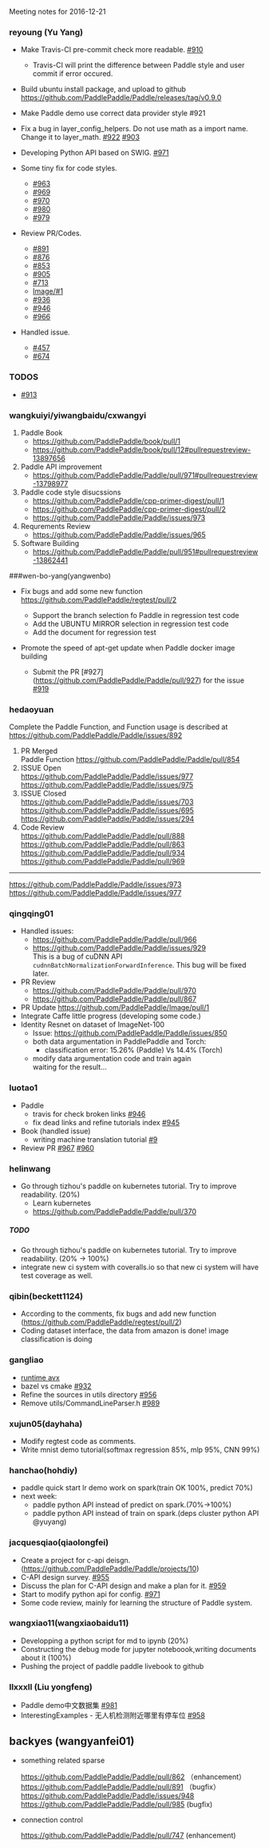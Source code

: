 Meeting notes for 2016-12-21



### reyoung (Yu Yang)

* Make Travis-CI pre-commit check more readable. [#910](../pull/910)
  * Travis-CI will print the difference between Paddle style and user commit if error occured.
* Build ubuntu install package, and upload to github https://github.com/PaddlePaddle/Paddle/releases/tag/v0.9.0
* Make Paddle demo use correct data provider style #921
* Fix a bug in layer_config_helpers. Do not use math as a import name. Change it to layer_math. [#922](../pull/922) [#903](../issues/903)
* Developing Python API based on SWIG. [#971](../pull/971)
* Some tiny fix for code styles.
  * [#963](../pull/963)
  * [#969](../pull/969)
  * [#970](../pull/970)
  * [#980](../pull/980)
  * [#979](../pull/979)

* Review PR/Codes.
  * [#891](../pull/891)
  * [#876](../pull/876)
  * [#853](../pull/853)
  * [#905](../pull/905)
  * [#713](../pull/713)
  * [Image/#1](https://github.com/PaddlePaddle/Image/pull/1)
  * [#936](../pull/936)
  * [#946](../pull/946)
  * [#966](../pull/966)
  
* Handled issue.
  * [#457](../issues/457)
  * [#674](../issues/674)

### TODOS
* [#913](../issues/913)

### wangkuiyi/yiwangbaidu/cxwangyi

1. Paddle Book 
   - https://github.com/PaddlePaddle/book/pull/1
   - https://github.com/PaddlePaddle/book/pull/12#pullrequestreview-13897656
1. Paddle API improvement 
   - https://github.com/PaddlePaddle/Paddle/pull/971#pullrequestreview-13798977
1. Paddle code style disucssions
   - https://github.com/PaddlePaddle/cpp-primer-digest/pull/1
   - https://github.com/PaddlePaddle/cpp-primer-digest/pull/2
   - https://github.com/PaddlePaddle/Paddle/issues/973
1. Requrements Review
   - https://github.com/PaddlePaddle/Paddle/issues/965
1. Software Building
   - https://github.com/PaddlePaddle/Paddle/pull/951#pullrequestreview-13862441

###wen-bo-yang(yangwenbo)
* Fix bugs and add some new function https://github.com/PaddlePaddle/regtest/pull/2  
    * Support the branch selection fo Paddle in regression test code
    * Add the UBUNTU MIRROR selection in regression test code
    * Add the document for regression test
    
* Promote the speed of apt-get update when Paddle docker image building 
    * Submit the PR [#927]  (https://github.com/PaddlePaddle/Paddle/pull/927) for the issue [#919](https://github.com/PaddlePaddle/Paddle/issues/919)


### hedaoyuan
Complete the Paddle Function, 
and Function usage is described at https://github.com/PaddlePaddle/Paddle/issues/892  
1. PR Merged  
Paddle Function https://github.com/PaddlePaddle/Paddle/pull/854  
2. ISSUE Open  
https://github.com/PaddlePaddle/Paddle/issues/977  
https://github.com/PaddlePaddle/Paddle/issues/975  
3. ISSUE Closed  
https://github.com/PaddlePaddle/Paddle/issues/703  
https://github.com/PaddlePaddle/Paddle/issues/695  
https://github.com/PaddlePaddle/Paddle/issues/294  
4. Code Review  
https://github.com/PaddlePaddle/Paddle/pull/888  
https://github.com/PaddlePaddle/Paddle/pull/863  
https://github.com/PaddlePaddle/Paddle/pull/934  
https://github.com/PaddlePaddle/Paddle/pull/969  

-----
https://github.com/PaddlePaddle/Paddle/issues/973  
https://github.com/PaddlePaddle/Paddle/issues/977  


### qingqing01

-  Handled issues:  
   - https://github.com/PaddlePaddle/Paddle/pull/966
   - https://github.com/PaddlePaddle/Paddle/issues/929   
     This is a bug of cuDNN API `cudnnBatchNormalizationForwardInference`. This bug will be fixed later.     
- PR Review
   - https://github.com/PaddlePaddle/Paddle/pull/970
   - https://github.com/PaddlePaddle/Paddle/pull/867       
- PR Update 
  https://github.com/PaddlePaddle/Image/pull/1
- Integrate Caffe
  little progress (developing some code.)
- Identity Resnet on dataset of ImageNet-100 
  - Issue: https://github.com/PaddlePaddle/Paddle/issues/850   
  - both data argumentation in PaddlePaddle and Torch:  
     - classification error:  15.26% (Paddle) Vs 14.4% (Torch) 
  - modify data argumentation code and train again   
     waiting for the result...

### luotao1
- Paddle
  - travis for check broken links [#946](https://github.com/PaddlePaddle/Paddle/pull/946)
  - fix dead links and refine tutorials index [#945](https://github.com/PaddlePaddle/Paddle/pull/946)
- Book (handled issue)
  - writing machine translation tutorial [#9](https://github.com/PaddlePaddle/book/issues/9)
- Review PR [#967](https://github.com/PaddlePaddle/Paddle/pull/967) [#960](https://github.com/PaddlePaddle/Paddle/pull/960)

### helinwang
- Go through tizhou's paddle on kubernetes tutorial. Try to improve readability. (20%)
  - Learn kubernetes
  - https://github.com/PaddlePaddle/Paddle/pull/370

##### TODO
- Go through tizhou's paddle on kubernetes tutorial. Try to improve readability. (20% -> 100%)
- integrate new ci system with coveralls.io so that new ci system will have test coverage as well.

### qibin(beckett1124)
- According to the comments, fix bugs and add new function (https://github.com/PaddlePaddle/regtest/pull/2)
- Coding dataset interface, the data from amazon is done! image classification is doing


### gangliao

- [runtime avx](https://github.com/gangliao/Paddle/pull/1)
- bazel vs cmake [#932](https://github.com/PaddlePaddle/Paddle/issues/932)
- Refine the sources in utils directory [#956](https://github.com/PaddlePaddle/Paddle/issues/956)
- Remove utils/CommandLineParser.h [#989](https://github.com/PaddlePaddle/Paddle/pull/989)

### xujun05(dayhaha)
- Modify regtest code as comments.
- Write mnist demo tutorial(softmax regression 85%, mlp 95%, CNN 99%)

### hanchao(hohdiy)
- paddle quick start lr demo work on spark(train OK 100%, predict 70%)
- next week:
  - paddle python API instead of predict on spark.(70%->100%)
  - paddle python API instead of train on spark.(deps cluster python API @yuyang)

### jacquesqiao(qiaolongfei)
- Create a project for c-api deisgn. (https://github.com/PaddlePaddle/Paddle/projects/10)
- C-API design survey.  [#955](https://github.com/PaddlePaddle/Paddle/issues/955)
- Discuss the plan for C-API design and make a plan for it. [#959](https://github.com/PaddlePaddle/Paddle/issues/959)
- Start to modify python api for config. [#971](https://github.com/PaddlePaddle/Paddle/pull/971)
- Some code review, mainly for learning the structure of Paddle system.

### wangxiao11(wangxiaobaidu11)
- Developping a python script for md to ipynb (20%)
- Constructing the debug mode for jupyter noteboook,writing documents about it (100%)
- Pushing the project of paddle paddle livebook to github

### llxxxll (Liu yongfeng)
- Paddle demo中文数据集 [#981](https://github.com/PaddlePaddle/Paddle/issues/981)
- InterestingExamples - 无人机检测附近哪里有停车位 [#958](https://github.com/PaddlePaddle/Paddle/issues/958)

## backyes (wangyanfei01)
-  something related sparse 

    https://github.com/PaddlePaddle/Paddle/pull/862  （enhancement）
    https://github.com/PaddlePaddle/Paddle/pull/891 （bugfix）   
    https://github.com/PaddlePaddle/Paddle/issues/948 
    https://github.com/PaddlePaddle/Paddle/pull/985 (bugfix) 

- connection control 

   https://github.com/PaddlePaddle/Paddle/pull/747 (enhancement) 
